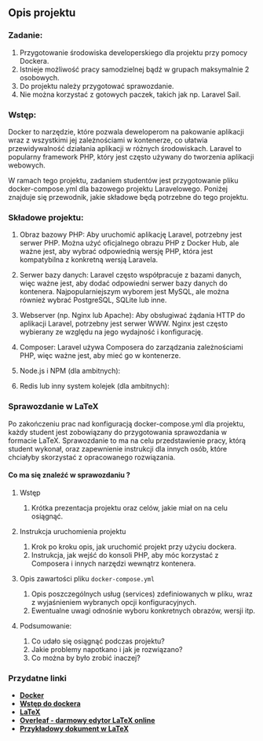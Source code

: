 ## Opis projektu

###  Zadanie:

1. Przygotowanie środowiska developerskiego dla projektu przy pomocy Dockera.
2. Istnieje możliwość pracy samodzielnej bądź w grupach maksymalnie 2 osobowych.
3. Do projektu należy przygotować sprawozdanie.
4. Nie można korzystać z gotowych paczek, takich jak np. Laravel Sail.

### Wstęp:

Docker to narzędzie, które pozwala deweloperom na pakowanie aplikacji wraz z wszystkimi jej zależnościami w kontenerze, co ułatwia przewidywalność działania aplikacji w różnych środowiskach. Laravel to popularny framework PHP, który jest często używany do tworzenia aplikacji webowych.

W ramach tego projektu, zadaniem studentów jest przygotowanie pliku docker-compose.yml dla bazowego projektu Laravelowego. Poniżej znajduje się przewodnik, jakie składowe będą potrzebne do tego projektu.

### Składowe projektu:

1. Obraz bazowy PHP: Aby uruchomić aplikację Laravel, potrzebny jest serwer PHP. Można użyć oficjalnego obrazu PHP z Docker Hub, ale ważne jest, aby wybrać odpowiednią wersję PHP, która jest kompatybilna z konkretną wersją Laravela.

2. Serwer bazy danych: Laravel często współpracuje z bazami danych, więc ważne jest, aby dodać odpowiedni serwer bazy danych do kontenera. Najpopularniejszym wyborem jest MySQL, ale można również wybrać PostgreSQL, SQLite lub inne.

3. Webserver (np. Nginx lub Apache): Aby obsługiwać żądania HTTP do aplikacji Laravel, potrzebny jest serwer WWW. Nginx jest często wybierany ze względu na jego wydajność i konfigurację.

4. Composer: Laravel używa Composera do zarządzania zależnościami PHP, więc ważne jest, aby mieć go w kontenerze.

5. Node.js i NPM (dla ambitnych):

6. Redis lub inny system kolejek (dla ambitnych):

### Sprawozdanie w LaTeX

Po zakończeniu prac nad konfiguracją docker-compose.yml dla projektu, każdy student jest zobowiązany do przygotowania sprawozdania w formacie LaTeX. 
Sprawozdanie to ma na celu przedstawienie pracy, którą student wykonał, oraz zapewnienie instrukcji dla innych osób, które chciałyby skorzystać z opracowanego rozwiązania.

#### Co ma się znaleźć w sprawozdaniu ?

1. Wstęp
   1. Krótka prezentacja projektu oraz celów, jakie miał on na celu osiągnąć.

2. Instrukcja uruchomienia projektu 
   1. Krok po kroku opis, jak uruchomić projekt przy użyciu dockera. 
   2. Instrukcja, jak wejść do konsoli PHP, aby móc korzystać z Composera i innych narzędzi wewnątrz kontenera.

3. Opis zawartości pliku `docker-compose.yml`
   1. Opis poszczególnych usług (services) zdefiniowanych w pliku, wraz z wyjaśnieniem wybranych opcji konfiguracyjnych. 
   2. Ewentualne uwagi odnośnie wyboru konkretnych obrazów, wersji itp.

4. Podsumowanie:
    1. Co udało się osiągnąć podczas projektu?
    2. Jakie problemy napotkano i jak je rozwiązano?
    3. Co można by było zrobić inaczej?

### Przydatne linki

- **[Docker](https://www.docker.com/)**
- **[Wstęp do dockera](https://github.com/KarolZygadlo/CWUP-resources/blob/main/Computer%20networks/Docker.md)**
- **[LaTeX](https://www.latex-project.org/get/)**
- **[Overleaf - darmowy edytor LaTeX online](https://www.overleaf.com/)**
- **[Przykładowy dokument w LaTeX](https://github.com/KarolZygadlo/Image-Classification/tree/main/paper)**
